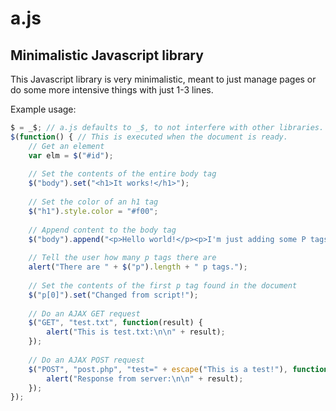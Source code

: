 # a.js
## Minimalistic Javascript library

This Javascript library is very minimalistic, meant to just manage pages or do some more intensive things with just 1-3 lines.

Example usage:

```js
$ = _$; // a.js defaults to _$, to not interfere with other libraries. This is an alias.
$(function() { // This is executed when the document is ready.
	// Get an element
	var elm = $("#id");
	
	// Set the contents of the entire body tag
	$("body").set("<h1>It works!</h1>");
	
	// Set the color of an h1 tag
	$("h1").style.color = "#f00";
	
	// Append content to the body tag
	$("body").append("<p>Hello world!</p><p>I'm just adding some P tags.</p>");
	
	// Tell the user how many p tags there are
	alert("There are " + $("p").length + " p tags.");
	
	// Set the contents of the first p tag found in the document
	$("p[0]").set("Changed from script!");
	
	// Do an AJAX GET request
	$("GET", "test.txt", function(result) {
		alert("This is test.txt:\n\n" + result);
	});
	
	// Do an AJAX POST request
	$("POST", "post.php", "test=" + escape("This is a test!"), function(result) {
		alert("Response from server:\n\n" + result);
	});
});
```